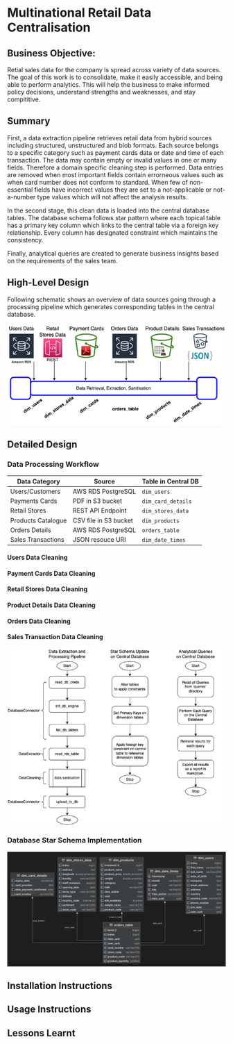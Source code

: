 # Multinational Retail Data Centralisation

## Business Objective:
Retial sales data for the company is spread across variety of data sources. The goal of this work is to consolidate, make it easily accessible, and being able to perform analytics. 
This will help the business to make informed policy decisions, understand strengths and weaknesses, and stay compititive.

## Summary
First, a data extraction pipeline retrieves retail data from hybrid sources including structured, unstructured and blob formats. Each source belongs to a specific category such as payment cards data or date and time of each transaction. The data may contain empty or invalid values in one or many fields. Therefore a domain specific cleaning step is performed. Data entries are removed when most important fields contain errorneous values such as when card number does not conform to standard. When few of non-essential fields have incorrect values they are set to a not-applicable or not-a-number type values which will not affect the analysis results.

In the second stage, this clean data is loaded into the central database tables. The database schema follows star pattern where each topical table has a primary key column which links to the central table via a foreign key relationship. Every column has designated constraint which maintains the consistency.

Finally, analytical queries are created to generate business insights based on the requirements of the sales team.

## High-Level Design
Following schematic shows an overview of data sources going through a processing pipeline which generates corresponding tables in the central database.

![](_docs/data_processing_pipeline.png)

## Detailed Design
### Data Processing Workflow


| Data Category | Source | Table in Central DB |
|---------------|--------|---------------------|
| Users/Customers | AWS RDS PostgreSQL | `dim_users` |
| Payments Cards | PDF in S3 bucket | `dim_card_details` |
| Retail Stores | REST API Endpoint | `dim_stores_data` |
| Products Catalogue | CSV file in S3 bucket | `dim_products` |
| Orders Details | AWS RDS PostgreSQL | `orders_table` |
| Sales Transactions | JSON resouce URI | `dim_date_times` |

#### Users Data Cleaning

#### Payment Cards Data Cleaning

#### Retail Stores Data Cleaning

#### Product Details Data Cleaning

#### Orders Data Cleaning

#### Sales Transaction Data Cleaning

![](_docs/design_workflow.png)

### Database Star Schema Implementation

![](_docs/StarSchema-DataCentral.png)

### 

## Installation Instructions

## Usage Instructions

## Lessons Learnt